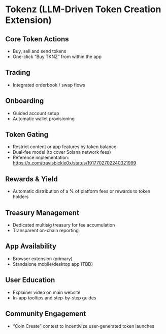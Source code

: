 # Tokenz (LLM-Driven Token Creation Extension)

## Core Token Actions
- Buy, sell and send tokens  
- One-click “Buy TKNZ” from within the app

## Trading
- Integrated orderbook / swap flows

## Onboarding
- Guided account setup  
- Automatic wallet provisioning

## Token Gating
- Restrict content or app features by token balance  
- Dual-fee model (to cover Solana network fees)  
- Reference implementation: https://x.com/travisbickle0x/status/1917702702240321999

## Rewards & Yield
- Automatic distribution of a % of platform fees or rewards to token holders

## Treasury Management
- Dedicated multisig treasury for fee accumulation  
- Transparent on-chain reporting

## App Availability
- Browser extension (primary)  
- Standalone mobile/desktop app (TBD)

## User Education
- Explainer video on main website  
- In-app tooltips and step-by-step guides

## Community Engagement
- “Coin Create” contest to incentivize user-generated token launches